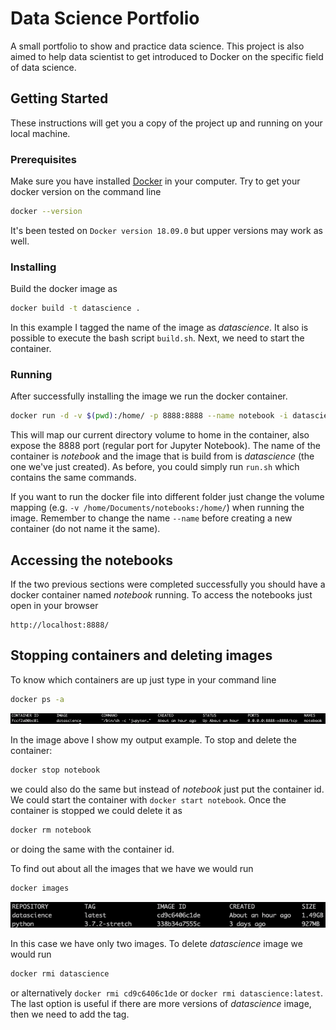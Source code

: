 # Data Science Portfolio

A small portfolio to show and practice data science. This project is also aimed to help data scientist to get introduced to Docker on the specific field of data science.

## Getting Started

These instructions will get you a copy of the project up and running on your local machine. 

### Prerequisites

Make sure you have installed [Docker](https://www.docker.com/get-started) in your computer. Try to get your docker version on the command line

```sh 
docker --version
```
It's been tested on  ```Docker version 18.09.0``` but upper versions may work as well.

### Installing

Build the docker image as 

```sh
docker build -t datascience .
```
In this example I tagged the name of the image as *datascience*. It also is possible to execute the bash script ```build.sh```. Next, we need to start the container.

### Running

After successfully installing the image we run the docker container.

```sh
docker run -d -v $(pwd):/home/ -p 8888:8888 --name notebook -i datascience
```

This will map our current directory volume to home in the container, also expose the 8888 port (regular port for Jupyter Notebook). The name of the container is *notebook* and the image that is build from is *datascience* (the one we've just created). As before, you could simply run ```run.sh``` which contains the same commands.

If you want to run the docker file into different folder just change the volume mapping (e.g. ```-v /home/Documents/notebooks:/home/```) when running the image. Remember to change the name ```--name``` before creating a new container (do not name it the same).

## Accessing the notebooks

If the two previous sections were completed successfully you should have a docker container named *notebook* running. To access the notebooks just open in your browser

```
http://localhost:8888/
```

## Stopping containers and deleting images

To know which containers are up just type in your command line

```sh
docker ps -a
```

![](./images/docker_ps.png)

In the image above I show my output example. To stop and delete the container:

```sh
docker stop notebook
```
we could also do the same but instead of *notebook* just put the container id. We could start the container with ```docker start notebook```. Once the container is stopped we could delete it as

```sh
docker rm notebook
```
or doing the same with the container id.


To find out about all the images that we have we would run

```sh
docker images
```

![](./images/docker_images.png)

In this case we have only two images. To delete *datascience* image we would run

```sh
docker rmi datascience
```

or alternatively ```docker rmi cd9c6406c1de``` or ```docker rmi datascience:latest```. The last option is useful if there are more versions of *datascience* image, then we need to add the tag.




